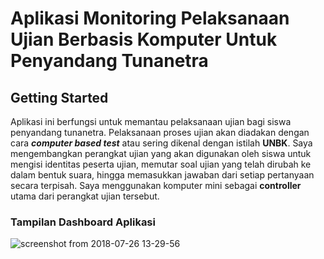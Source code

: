 # Aplikasi Monitoring Pelaksanaan Ujian Berbasis Komputer Untuk Penyandang Tunanetra
## Getting Started
Aplikasi ini berfungsi untuk memantau pelaksanaan ujian bagi siswa penyandang tunanetra.
Pelaksanaan proses ujian akan diadakan dengan cara ***computer based test*** atau sering dikenal dengan istilah **UNBK**.
Saya mengembangkan perangkat ujian yang akan digunakan oleh siswa untuk mengisi identitas peserta ujian, memutar soal ujian yang telah dirubah ke dalam bentuk suara, hingga memasukkan jawaban dari setiap pertanyaan secara terpisah. Saya menggunakan komputer mini sebagai **controller** utama dari perangkat ujian tersebut.

### Tampilan Dashboard Aplikasi
![screenshot from 2018-07-26 13-29-56](https://user-images.githubusercontent.com/9511668/43245365-3ee8e018-90d8-11e8-8786-802139b1be42.png)
